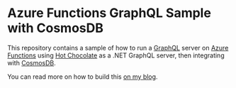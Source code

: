 # Azure Functions GraphQL Sample with CosmosDB

This repository contains a sample of how to run a [GraphQL](https://graphql.org) server on [Azure Functions](https://docs.microsoft.com/azure/functions/?WT.mc_id=javascript-7133-aapowell) using [Hot Chocolate](https://hotchocolate.io/) as a .NET GraphQL server, then integrating with [CosmosDB](https://docs.microsoft.com/azure/cosmos-db/?WT.mc_id=javascript-7133-aapowell).

You can read more on how to build this [on my blog](https://www.aaron-powell.com/posts/2020-09-04-graphql-on-azure-part-4-serverless-comsosdb/).

